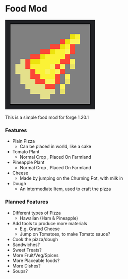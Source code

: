 # Food Mod

![Pog Pizza](/resources/image.png)

This is a simple food mod for forge 1.20.1
### Features
- Plain Pizza
  - Can be placed in world, like a cake  
- Tomato Plant
  - Normal Crop , Placed On Farmland 
- Pineapple Plant
  - Normal Crop , Placed On Farmland
- Cheese
  - Made by jumping on the Churning Pot, with milk in 
- Dough
  - An intermediate Item, used to craft the pizza


### Planned Features
- Different types of Pizza
  - Hawaiian (Ham & Pineapple)
- Add tools to produce more materials
  - E.g. Grated Cheese
  - Jump on Tomatoes, to make Tomato sauce?
- Cook the pizza/dough
- Sandwiches?
- Sweet Treats?
- More Fruit/Veg/Spices
- More Placeable foods?
- More Dishes?
- Soups?